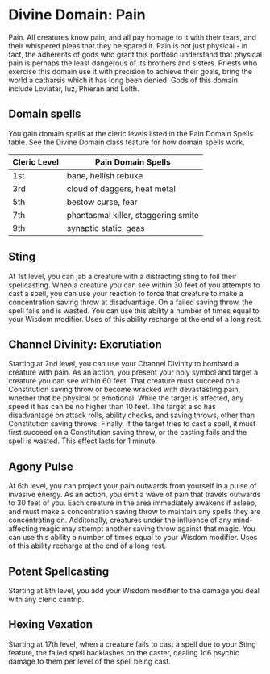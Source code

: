 # Divine Domain: Pain
Pain. All creatures know pain, and all pay homage to it with their tears, and their whispered pleas that they be spared it. Pain is not just physical - in fact, the adherents of gods who grant this portfolio understand that physical pain is perhaps the least dangerous of its brothers and sisters. Priests who exercise this domain use it with precision to achieve their goals, bring the world a catharsis which it has long been denied. Gods of this domain include Loviatar, Iuz, Phieran and Lolth.

## Domain spells
You gain domain spells at the cleric levels listed in the Pain Domain Spells table. See the Divine Domain class feature for how domain spells work.

Cleric Level | Pain Domain Spells
------------ | ------------------
1st | bane, hellish rebuke
3rd | cloud of daggers, heat metal
5th | bestow curse, fear
7th | phantasmal killer, staggering smite
9th | synaptic static, geas

## Sting
At 1st level, you can jab a creature with a distracting sting to foil their spellcasting. When a creature you can see within 30 feet of you attempts to cast a spell, you can use your reaction to force that creature to make a concentration saving throw at disadvantage. On a failed saving throw, the spell fails and is wasted. You can use this ability a number of times equal to your Wisdom modifier. Uses of this ability recharge at the end of a long rest.

## Channel Divinity: Excrutiation
Starting at 2nd level, you can use your Channel Divinity to bombard a creature with pain. As an action, you present your holy symbol and target a creature you can see within 60 feet. That creature must succeed on a Constitution saving throw or become wracked with devastasting pain, whether that be physical or emotional. While the target is affected, any speed it has can be no higher than 10 feet. The target also has disadvantage on attack rolls, ability checks, and saving throws, other than Constitution saving throws. Finally, if the target tries to cast a spell, it must first succeed on a Constitution saving throw, or the casting fails and the spell is wasted. This effect lasts for 1 minute.

## Agony Pulse
At 6th level, you can project your pain outwards from yourself in a pulse of invasive energy. As an action, you emit a wave of pain that travels outwards to 30 feet of you. Each creature in the area immediately awakens if asleep, and must make a concentration saving throw to maintain any spells they are concentrating on. Additonally, creatures under the influence of any mind-affecting magic may attempt another saving throw against that magic. You can use this ability a number of times equal to your Wisdom modifier. Uses of this ability recharge at the end of a long rest.

## Potent Spellcasting
Starting at 8th level, you add your Wisdom modifier to the damage you deal with any cleric cantrip.

## Hexing Vexation
Starting at 17th level, when a creature fails to cast a spell due to your Sting feature, the failed spell backlashes on the caster, dealing 1d6 psychic damage to them per level of the spell being cast.
